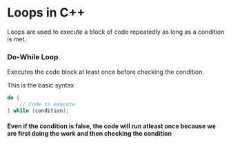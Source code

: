 # Loops in C++
Loops are used to execute a block of code repeatedly as long as a condition is met.

### **Do-While Loop**
Executes the code block at least once before checking the condition.

This is the basic syntax
```cpp
do {
    // Code to execute
} while (condition);
```

#### Even if the condition is false, the code will run atleast once because we are first doing the work and then checking the condition
